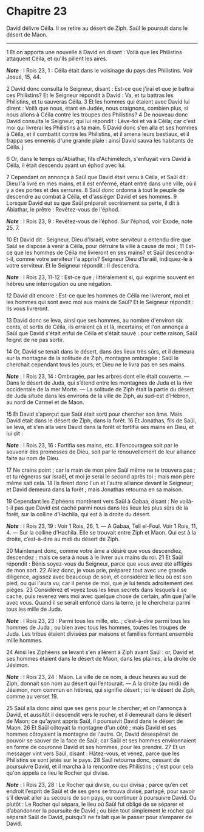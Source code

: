# Chapitre 23

David délivre Céila.
Il se retire au désert de Ziph.
Saül le poursuit dans le désert de Maon.

***

1 Et on apporta une nouvelle à David en disant : Voilà que les Philistins attaquent Céila, et qu'ils pillent les aires.

***Note*** :  I Rois 23, 1 : Céila était dans le voisinage du pays des Philistins. Voir Josué, 15, 44.

2 David donc consulta le Seigneur, disant : Est-ce que j'irai et que je battrai ces Philistins? Et le Seigneur répondit à David : Va, et tu battras les Philistins, et tu sauveras Céila. 3 Et les hommes qui étaient avec David lui dirent : Voilà que nous, étant en Judée, nous craignons, combien plus, si nous allons à Céila contre les troupes des Philistins? 4 De nouveau donc David consulta le Seigneur, qui lui répondit : Lève-toi et va à Céila; car c'est moi qui livrerai les Philistins à ta main. 5 David donc s'en alla et ses hommes à Céila, et il combattit contre les Philistins, et il amena leurs bestiaux, et il frappa ses ennemis d'une grande plaie : ainsi David sauva les habitants de Céila. j


6 Or, dans le temps qu'Abiathar, fils d'Achimélech, s'enfuyait vers David à Céila, il était descendu ayant un éphod avec lui.


7 Cependant on annonça à Saül que David était venu à Céila, et Saül dit : Dieu l'a livré en mes mains, et il est enfermé, étant entré dans une ville, où il y a des portes et des serrures. 8 Saül donc ordonna à tout le peuple de descendre au combat à Céila, et d'assiéger David et ses hommes. 9 Lorsque David eut su que Saül préparait secrètement sa perte, il dit à Abiathar, le prêtre : Revêtez-vous de l'éphod.

***Note*** :  I Rois 23, 9 : Revêtez-vous de l’éphod. Sur l’éphod, voir Exode, note 25. 7.

10 Et David dit : Seigneur, Dieu d'Israël, votre serviteur a entendu dire que Saül se dispose à venir à Céila, pour détruire la ville à cause de moi ; 11 Est-ce que les hommes de Céila me livreront en ses mains? et Saül descendra-t-il, comme votre serviteur l'a appris? Seigneur Dieu d'Israël, indiquez-le à votre serviteur. Et le Seigneur répondit : Il descendra.

***Note*** :  I Rois 23, 11-12 : Est-ce que ; littéralement si, qui exprime souvent en hébreu une interrogation ou une négation.

12 David dit encore : Est-ce que les hommes de Céila me livreront, moi et les hommes qui sont avec moi aux mains de Saül? Et le Seigneur répondit : Ils vous livreront.


13 David donc se leva, ainsi que ses hommes, au nombre d'environ six cents, et sortis de Céila, ils erraient çà et là, incertains; et l'on annonça à Saül que David s'était enfui de Céila et s'était sauvé : pour cette raison, Saül feignit de ne pas sortir.


14 Or, David se tenait dans le désert, dans des lieux très sûrs, et il demeura sur la montagne de la solitude de Ziph, montagne ombragée : Saül le cherchait cependant tous les jours; et Dieu ne le livra pas en ses mains.

***Note*** :  I Rois 23, 14 : Ombragée, par les arbres dont elle était couverte. ― Dans le désert de Juda, qui s’étend entre les montagnes de Juda et la rive occidentale de la mer Morte. ― La solitude de Ziph était la partie du désert de Juda située dans les environs de la ville de Ziph, au sud-est d’Hébron, au nord de Carmel et de Maon.


15 Et David s'aperçut que Saül était sorti pour chercher son âme. Mais David était dans le désert de Ziph, dans la forêt. 16 Et Jonathas, fils de Saül, se leva, et s'en alla vers David dans la forêt et fortifia ses mains en Dieu, et lui dit :

***Note*** :  I Rois 23, 16 : Fortifia ses mains, etc. Il l’encouragea soit par le souvenir des promesses de Dieu, soit par le renouvellement de leur alliance faite au nom de Dieu.

17 Ne crains point ; car la main de mon père Saül même ne te trouvera pas ; et tu régneras sur Israël, et moi je serai le second après toi ; mais mon père même sait cela. 18 Ils firent donc l'un et l'autre alliance devant le Seigneur; et David demeura dans la forêt ; mais Jonathas retourna en sa maison.


19 Cependant les Ziphéens montèrent vers Saül à Gabaa, disant : Ne voilà-t-il pas que David est caché parmi nous dans les lieux les plus sûrs de la forêt, sur la colline d'Hachila, qui est à la droite du désert.

***Note*** :  I Rois 23, 19 : Voir 1 Rois, 26, 1. ― A Gabaa, Tell el-Foul. Voir 1 Rois, 11, 4. ― Sur la colline d’Hachila. Elle se trouvait entre Ziph et Maon. Qui est à la droite, c’est-à-dire au midi du désert de Ziph.

20 Maintenant donc, comme votre âme a désiré que vous descendiez, descendez ; mais ce sera à nous à le livrer aux mains du roi. 21 Et Saül répondit : Bénis soyez-vous du Seigneur, parce que vous avez été affligés de mon sort. 22 Allez donc, je vous prie, préparez tout avec une grande diligence, agissez avec beaucoup de soin, et considérez le lieu où est son pied, ou qui l'aura vu; car il pense de moi, que je lui tends adroitement des pièges. 23 Considérez et voyez tous les lieux secrets dans lesquels il se cache, puis revenez vers moi avec quelque chose de certain, afin que j'aille avec vous. Quand il se serait enfoncé dans la terre, je le chercherai parmi tous les mille de Juda.

***Note*** :  I Rois 23, 23 : Parmi tous les mille, etc. ; c’est-à-dire parmi tous les hommes de Juda ; ou bien avec tous les hommes, toutes les troupes de Juda. Les tribus étaient divisées par maisons et familles formant ensemble mille hommes.

24 Ainsi les Ziphéens se levant s'en allèrent à Ziph avant Saül : or, David et ses hommes étaient dans le désert de Maon, dans les plaines, à la droite de Jésimon.

***Note*** :  I Rois 23, 24 : Maon. La ville de ce nom, à deux heures au sud de Ziph, donnait son nom au désert qui l’entourait. ― A la droite (au midi) de Jésimon, nom commun en hébreu, qui signifie désert ; ici le désert de Ziph, comme au verset 19.


25 Saül alla donc ainsi que ses gens pour le chercher; et on l'annonça à David, et aussitôt il descendit vers le rocher, et il demeurait dans le désert de Maon; ce qu'ayant appris Saül, il poursuivit David dans le désert de Maon. 26 Et Saül côtoyait la montagne d'un côté ; mais David et ses hommes côtoyaient la montagne de l'autre. Or, David désespérait de pouvoir se sauver de la face de Saül; car Saül et ses hommes environnaient en forme de couronne David et ses hommes, pour les prendre. 27 Et un messager vint vers Saül, disant : Hâtez-vous, et venez, parce que les Philistins se sont jetés sur le pays. 28 Saül retourna donc, cessant de poursuivre David, et il marcha à la rencontre des Philistins ; c'est pour cela qu'on appela ce lieu le Rocher qui divise.

***Note*** :  I Rois 23, 28 : Le Rocher qui divise, ou qui divisa ; parce qu’en cet endroit l’esprit de Saül et de ses gens se trouva divisé, partagé, pour savoir s’il devait aller au secours de son pays, ou continuer à poursuivre David. Ou plutôt : Le Rocher qui sépara, le lieu où Saül fut obligé de se séparer et d’abandonner la poursuite de David ; ou bien tout simplement le rocher qui séparait Saül de David, puisqu’il ne fallait que le passer pour s’emparer de David.

